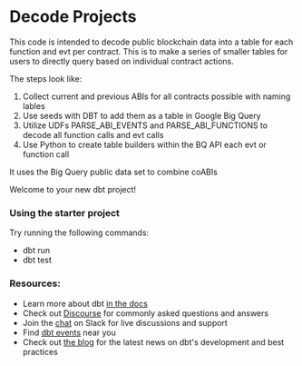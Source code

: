 # Decode Projects
This code is intended to decode public blockchain data into a table for each function and evt per contract. This is to make a series of smaller tables for users to directly query based on individual contract actions.

The steps look like:
1. Collect current and previous ABIs for all contracts possible with naming lables
2. Use seeds with DBT to add them as a table in Google Big Query
3. Utilize UDFs PARSE_ABI_EVENTS and PARSE_ABI_FUNCTIONS to decode all function calls and evt calls
4. Use Python to create table builders within the BQ API each evt or function call 

It uses the Big Query public data set to combine coABIs   

Welcome to your new dbt project!

### Using the starter project

Try running the following commands:
- dbt run
- dbt test


### Resources:
- Learn more about dbt [in the docs](https://docs.getdbt.com/docs/introduction)
- Check out [Discourse](https://discourse.getdbt.com/) for commonly asked questions and answers
- Join the [chat](https://community.getdbt.com/) on Slack for live discussions and support
- Find [dbt events](https://events.getdbt.com) near you
- Check out [the blog](https://blog.getdbt.com/) for the latest news on dbt's development and best practices
